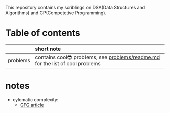 This repository contains my scriblings on DSA(Data Structures and Algorithms) and CP(Competetive Programming).  

# Table of contents
|  | short note |
|:--|:---|
| problems | contains cool😎 problems, see [problems/readme.md](problems/readme.md) for the list of cool problems |

# notes
- cylomatic complexity:
  - [GFG article](https://www.geeksforgeeks.org/cyclomatic-complexity/)




